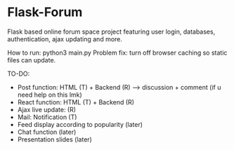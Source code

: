 # Flask-Forum
Flask based online forum space project featuring user login, databases, authentication, ajax updating and more.

How to run: python3 main.py
Problem fix: turn off browser caching so static files can update. 

TO-DO:
- Post function: HTML (T) + Backend (R) --> discussion + comment (if u need help on this lmk)
- React function: HTML (T) + Backend (R)
- Ajax live update: (R)
- Mail: Notification (T)
- Feed display according to popularity (later)
- Chat function (later)
- Presentation slides (later)
